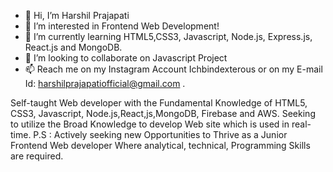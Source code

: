 - 👋 Hi, I’m Harshil Prajapati
- 👀 I’m interested in Frontend Web Development!
- 🌱 I’m currently learning HTML5,CSS3, Javascript, Node.js, Express.js, React.js and MongoDB.
- 💞️ I’m looking to collaborate on Javascript Project
- 📫 Reach me on my Instagram Account Ichbindexterous or on my E-mail Id: harshilprajapatiofficial@gmail.com .

Self-taught Web developer with the Fundamental Knowledge of HTML5, CSS3, Javascript, Node.js,React,js,MongoDB, Firebase and AWS. Seeking to utilize the Broad Knowledge to develop Web site which is used in real-time.
P.S : Actively seeking new Opportunities to Thrive as a Junior Frontend Web developer Where analytical, technical, Programming Skills are required.


